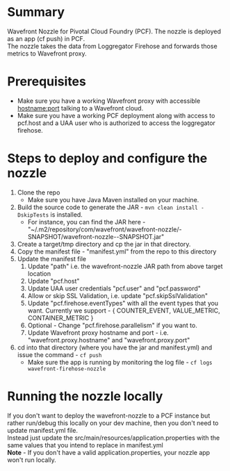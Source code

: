 # Summary
Wavefront Nozzle for Pivotal Cloud Foundry (PCF). The nozzle is deployed as an app (cf push) in PCF.
<br />
The nozzle takes the data from Loggregator Firehose and forwards those metrics to Wavefront proxy.

# Prerequisites
* Make sure you have a working Wavefront proxy with accessible <hostname:port> talking to a Wavefront cloud.
* Make sure you have a working PCF deployment along with access to pcf.host and a UAA user who is authorized to access the loggregator firehose.

# Steps to deploy and configure the nozzle

1. Clone the repo
    * Make sure you have Java Maven installed on your machine.
1. Build the source code to generate the JAR - `mvn clean install -DskipTests` is installed.
    * For instance, you can find the JAR here -  "~/.m2/repository/com/wavefront/wavefront-nozzle/<version>-SNAPSHOT/wavefront-nozzle-<version>-SNAPSHOT.jar"
1. Create a target/tmp directory and cp the jar in that directory.
1. Copy the manifest file - "manifest.yml" from the repo to this directory
1. Update the manifest file
    1. Update "path" i.e. the wavefront-nozzle JAR path from above target location
    1. Update "pcf.host"
    1. Update UAA user credentials "pcf.user" and "pcf.password"
    1. Allow or skip SSL Validation, i.e. update "pcf.skipSslValidation"
    1. Update "pcf.firehose.eventTypes" with all the event types that you want. Currently we support - { COUNTER_EVENT, VALUE_METRIC, CONTAINER_METRIC }
    1. Optional - Change "pcf.firehose.parallelism" if you want to.
    1. Update Wavefront proxy hostname and port - i.e. "wavefront.proxy.hostname" and "wavefront.proxy.port"
1. cd into that directory (where you have the jar and manifest.yml) and issue the command - `cf push`
    * Make sure the app is running by monitoring the log file - `cf logs wavefront-firehose-nozzle`

# Running the nozzle locally
If you don't want to deploy the wavefront-nozzle to a PCF instance but rather run/debug this locally on your dev machine,
then you don't need to update manifest.yml file.
<br />
Instead just update the src/main/resources/application.properties with the same values that you intend to replace in manifest.yml
<br />
**Note** - If you don't have a valid application.properties, your nozzle app won't run locally.